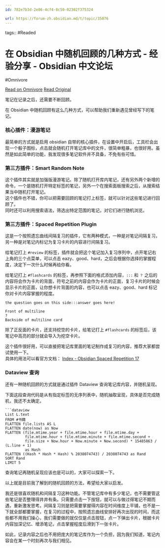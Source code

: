 ```yaml
---
id: 782e7b3d-2e86-4cf4-8c50-02302f375324

url: https://forum-zh.obsidian.md/t/topic/35076
---
```



tags::  #Readed 

# 在 Obsidian 中随机回顾的几种方式 - 经验分享 - Obsidian 中文论坛
#Omnivore

[Read on Omnivore](https://omnivore.app/me/obsidian-obsidian-191feecacc9)
[Read Original](https://forum-zh.obsidian.md/t/topic/35076)

笔记在记录之后，还需要不断回顾。

在 Obsidian 中随机回顾有这么几种方式，可以帮助我们重新遇见曾经写下的笔记。

### [](#h-1)核心插件：漫游笔记

最简单的方式就是启用 obsidian 自带的核心插件，在设置中开启后，工具栏会出现一个骰子图标，点击就会随机打开笔记库中的文件，很简单粗暴，也很好用。虽然是如此简单的功能，我发现很多笔记软件并不具备，不免有些可惜。

### [](#smart-random-note-2)第三方插件：Smart Random Note

这个插件其实就是加强版漫游笔记。除了随机打开库内笔记，还有另外两个新增的命令，一个是随机打开特定标签的笔记，另外一个在搜索面板搜索之后，从搜索结果当中随机打开笔记。  
这个插件也不错，你可以把需要回顾的笔记打上标签，就可以针对这些笔记进行回顾了。  
同时还可以利用搜索语法，筛选出特定范围的笔记，对它们进行随机浏览。

### [](#spaced-repetition-plugin-3)第三方插件：Spaced Repetition Plugin

这是一个按照遗忘曲线间隔复习的插件，它有两种模式，一种是对笔记间隔复习，另一种是对笔记内标记为复习卡片的内容进行间隔复习。

给笔记打上 `#review` 的标签，插件就会把这个笔记加入复习序列中，点开笔记右上角的三个点菜单，可以点击 eazy、good、hard，之后会根据你选择的掌握程度，决定下一次什么时候再给你看。

给笔记打上 `#flashcards` 的标签，再参照下面的格式添加内容，`:::` 和 `？` 之后的内容将会作为卡片的背面，符号之前的内容会作为卡片的正面，复习卡片的时候会显示卡片的正面，让你想卡片背面的内容，也可以点击 eazy、good、hard 标记你对卡片内容掌握的程度。

```livecodeserver
the question goes on this side:::answer goes here!

```

```armasm
Front of multiline
?
Backside of multiline card

```

除了正反面的卡片，还支持挖空的卡片，给笔记打上 `#flashcards` 的标签后，该笔记中高亮的部分就会导入为挖空卡片。

这个插件很好用，可以直接把笔记库里面的笔记制作成复习的内容，推荐大家都尝试使用一下。  
具体的用法可以看官方文档： [Index - Obsidian Spaced Repetition 17](https://www.stephenmwangi.com/obsidian-spaced-repetition/)

### [](#dataview-4)Dataview 查询

还有一种随机回顾的方式就是通过插件 Dataview 查询笔记库内容，并随机呈现。

下面这段查询代码是从有指定标签的无序列表中，随机抽取呈现，具体是否完成随机，我还不太确定。

```applescript
```dataview
List L.text
FROM #书籍
FLATTEN file.lists AS L
FLATTEN date(now) as Now
FLATTEN (file.mtime.year + file.mtime.hour + file.mtime.day + 
	     file.mtime.hour + file.mtime.minute + file.mtime.second + 
	     file.size + Now.hour + Now.minute + Now.second) * 15485863 / (L.line + 1) 
	     as Hash
FLATTEN ((Hash * Hash * Hash) % 2038074743) / 2038074743 as Rand
SORT Rand
LIMIT 5

```

查询笔记再随机呈现应该也是可以的，大家可以探索一下。

以上就是目前我了解到的随机回顾的方法，希望给大家以启发。

我还是很喜欢随机和间隔复习这种功能。不管笔记库中有多少笔记，也不需要管这些笔记是否整理得井井有条。只需要点击一下按钮，就可以与做过得笔记不期而遇，重新激发思考。间隔复习则是把需要掌握得内容在时间维度上平铺，也不是一下就全部都要掌握，在复习的过程中，按照遗忘曲线安排好再次出现的时间，而这些都不用我们操心，我们需要做的就仅仅是点击按钮，点一下弹出卡片，根据卡片内容加深记忆、增添笔记，点击掌握程度后滑到下一张卡片。

如此，记录内容之后也不用把庞大的笔记库作为一个负担，因为我们知道，笔记内容会在某一个时刻再次与我们相见。


